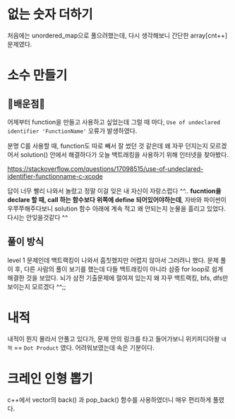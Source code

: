 # 없는 숫자 더하기

처음에는 unordered_map으로 풀으려했는데, 다시 생각해보니 간단한 array[cnt++] 문제였다.

# 소수 만들기

## 📝배운점📝

어제부터 function을 만들고 사용하고 싶었는데 그럴 때 마다,
`Use of undeclared identifier 'FunctionName'` 오류가 발생하였다.

분명 C를 사용할 때, function도 따로 빼서 잘 썼던 것 같은데 왜 자꾸 던지는지 모르겠어서 solution() 안에서 해결하다가 오늘 백트래킹을 사용하기 위해 인터넷을 찾아봤다.

https://stackoverflow.com/questions/17098515/use-of-undeclared-identifier-functionname-c-xcode

답이 너무 빨리 나와서 놀랐고 정말 이걸 잊은 내 자신이 자랑스럽다 ^^..
**fucntion을 declare 할 때, call 하는 함수보다 위쪽에 define 되어있어야하는데**, 자바와 파이썬이 우쭈쭈해주다보니 solution 함수 아래에 계속 적고 왜 안되는지 눈물을 흘리고 있었다. 다시는 안잊을것같다 ^^

## 풀이 방식

level 1 문제인데 백트랙킹이 나와서 흠칫했지만 어렵지 않아서 그러려니 했다. 문제 풀이 후, 다른 사람의 풀이 보기를 했는데 다들 백트래킹이 아니라 삼중 for loop로 쉽게 해결한 것을 보았다. 뇌가 삼전 기출문제에 절여져 있는지 왜 자꾸 백트랙킹, bfs, dfs만 보이는지 모르겠다 ^^;;

# 내적

내적이 뭔지 몰라서 안풀고 있다가, 문제 안의 링크를 타고 들어가보니 위키피디아왈 `내적` == `Dot Product` 였다. 어려워보였는데 속은 기분이다.

# 크레인 인형 뽑기

c++에서 vector의 back() 과 pop_back() 함수를 사용하였더니 매우 편리하게 풀렸다.

